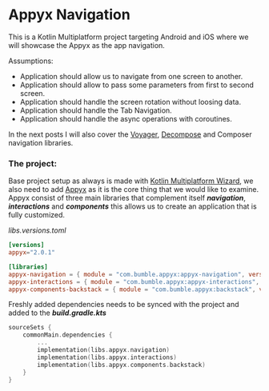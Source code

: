 # Appyx Navigation

This is a Kotlin Multiplatform project targeting Android and iOS where we will showcase the Appyx as the app
navigation.

Assumptions:

- Application should allow us to navigate from one screen to another.
- Application should allow to pass some parameters from first to second screen.
- Application should handle the screen rotation without loosing data.
- Application should handle the Tab Navigation.
- Application should handle the async operations with coroutines.

In the next posts I will also cover
the [Voyager](https://github.com/mkonkel/VoyagerNavigation), [Decompose](https://github.com/mkonkel/DecomposeNavigation)
and
Composer navigation libraries.

### The project:

Base project setup as always is made with [Kotlin Multiplatform Wizard](https://kmp.jetbrains.com), we also need to add
[Appyx](https://github.com/bumble-tech/appyx) as it is the core thing that we would like to examine.
Appyx consist of three main libraries that complement itself ***navigation***, ***interactions*** and ***components*** this allows us to create an application that is fully customized.

*libs.versions.toml*

```toml
[versions]
appyx="2.0.1"

[libraries]
appyx-navigation = { module = "com.bumble.appyx:appyx-navigation", version.ref = "appyx" }
appyx-interactions = { module = "com.bumble.appyx:appyx-interactions", version.ref = "appyx" }
appyx-components-backstack = { module = "com.bumble.appyx:backstack", version.ref = "appyx" }

```

Freshly added dependencies needs to be synced with the project and added to the ***build.gradle.kts***

```kotlin
sourceSets {
    commonMain.dependencies {
        ...
        implementation(libs.appyx.navigation)
        implementation(libs.appyx.interactions)
        implementation(libs.appyx.components.backstack)
    }
}
```